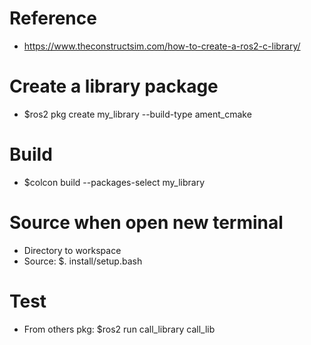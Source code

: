 # Reference
- https://www.theconstructsim.com/how-to-create-a-ros2-c-library/

# Create a library package
- $ros2 pkg create my_library --build-type ament_cmake

# Build
- $colcon build --packages-select my_library

# Source when open new terminal
- Directory to workspace
- Source: $. install/setup.bash

# Test
- From others pkg: $ros2 run call_library call_lib